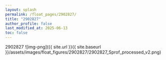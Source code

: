 ```yaml
---
layout: splash
permalink: /float_pages/2902827/
title: "2902827"
author_profile: false
last_modified_at: 2025-06-13
toc: false
---
```

 
2902827
![img-png]({{ site.url }}{{ site.baseurl }}/assets/images/float_figures/2902827/2902827_Sprof_processed_v2.png)